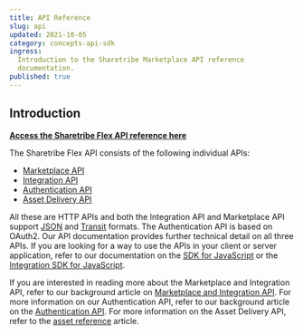 ```yaml
---
title: API Reference
slug: api
updated: 2021-10-05
category: concepts-api-sdk
ingress:
  Introduction to the Sharetribe Marketplace API reference
  documentation.
published: true
---
```


## Introduction

**[Access the Sharetribe Flex API reference here](https://www.sharetribe.com/api-reference/)**

The Sharetribe Flex API consists of the following individual APIs:

- [Marketplace API](https://www.sharetribe.com/api-reference/marketplace.html)
- [Integration API](https://www.sharetribe.com/api-reference/integration.html)
- [Authentication API](https://www.sharetribe.com/api-reference/authentication.html)
- [Asset Delivery API](https://www.sharetribe.com/api-reference/asset-delivery-api.html)

All these are HTTP APIs and both the Integration API and Marketplace API
support [JSON](https://www.ietf.org/rfc/rfc7159.txt) and
[Transit](https://github.com/cognitect/transit-format) formats. The
Authentication API is based on OAuth2. Our API documentation provides
further technical detail on all three APIs. If you are looking for a way
to use the APIs in your client or server application, refer to our
documentation on the
[SDK for JavaScript](https://sharetribe.github.io/flex-sdk-js/) or the
[Integration SDK for JavaScript](https://sharetribe.github.io/flex-integration-sdk-js/).

If you are interested in reading more about the Marketplace and
Integration API, refer to our background article on
[Marketplace and Integration API](/concepts/marketplace-api-integration-api/).
For more information on our Authentication API, refer to our background
article on the [Authentication API](/concepts/authentication-api/). For
more information on the Asset Delivery API, refer to the
[asset reference](/references/assets/) article.
